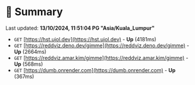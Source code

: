 # 📖 Summary
Last updated: **13/10/2024, 11:51:04 PG "Asia/Kuala_Lumpur"**

- `GET` [https://hst.ujol.dev](https://hst.ujol.dev) - **Up** (4181ms)
- `GET` [https://reddviz.deno.dev/gimme](https://reddviz.deno.dev/gimme) - **Up** (2664ms)
- `GET` [https://reddviz.amar.kim/gimme](https://reddviz.amar.kim/gimme) - **Up** (568ms)
- `GET` [https://dumb.onrender.com](https://dumb.onrender.com) - **Up** (367ms)
